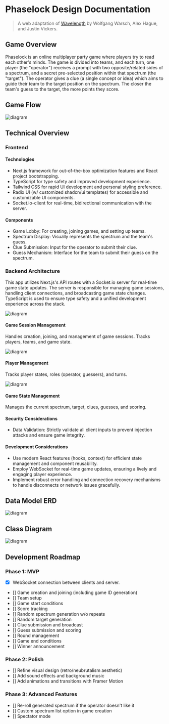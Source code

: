 [//]: # (docs/readme.template.md is only used by the `npm run docs command` to generate the README.md file. Do not edit README.md directly.)
[//]: # (All changes should be made to docs/readme.template.md; the README.md file is regenerated each commit.)

# Phaselock Design Documentation

> A web adaptation of [Wavelength](https://www.wavelength.zone/) by Wolfgang Warsch, Alex Hague, and Justin Vickers.

## Game Overview

Phaselock is an online multiplayer party game where players try to read each other's minds. The game is divided into teams, and each turn, one player (the "operator") receives a prompt with two opposite/related sides of a spectrum, and a secret pre-selected position within that spectrum (the "target"). The operator gives a clue (a single concept or idea) which aims to guide their team to the target position on the spectrum. The closer the team's guess to the target, the more points they score.

## Game Flow

![diagram](./README-1.svg)

## Technical Overview

### Frontend

#### Technologies

- Next.js framework for out-of-the-box optimization features and React project bootstrapping.
- TypeScript for type safety and improved development experience.
- Tailwind CSS for rapid UI development and personal styling preference.
- Radix UI (w/ customized shadcn/ui templates) for accessible and customizable UI components.
- Socket.io-client for real-time, bidirectional communication with the server.

#### Components

- Game Lobby: For creating, joining games, and setting up teams.
- Spectrum Display: Visually represents the spectrum and the team's guess.
- Clue Submission: Input for the operator to submit their clue.
- Guess Mechanism: Interface for the team to submit their guess on the spectrum.

### Backend Architecture

This app utilizes Next.js's API routes with a Socket.io server for real-time game state updates. The server is responsible for managing game sessions, handling client connections, and broadcasting game state changes. TypeScript is used to ensure type safety and a unified development experience across the stack.

![diagram](./README-2.svg)

#### Game Session Management

Handles creation, joining, and management of game sessions. Tracks players, teams, and game state.

![diagram](./README-3.svg)

#### Player Management

Tracks player states, roles (operator, guessers), and turns.

![diagram](./README-4.svg)

#### Game State Management

Manages the current spectrum, target, clues, guesses, and scoring.

#### Security Considerations

- Data Validation: Strictly validate all client inputs to prevent injection attacks and ensure game integrity.

#### Development Considerations

- Use modern React features (hooks, context) for efficient state management and component reusability.
- Employ WebSocket for real-time game updates, ensuring a lively and engaging player experience.
- Implement robust error handling and connection recovery mechanisms to handle disconnects or network issues gracefully.

## Data Model ERD

![diagram](./README-5.svg)

## Class Diagram

![diagram](./README-6.svg)

## Development Roadmap

### Phase 1: MVP

- [x] WebSocket connection between clients and server.
- [] Game creation and joining (including game ID generation)
- [] Team setup
- [] Game start conditions
- [] Score tracking
- [] Random spectrum generation w/o repeats
- [] Random target generation
- [] Clue submission and broadcast
- [] Guess submission and scoring
- [] Round management
- [] Game end conditions
- [] Winner announcement

### Phase 2: Polish

- [] Refine visual design (retro/neubrutalism aesthetic)
- [] Add sound effects and background music
- [] Add animations and transitions with Framer Motion

### Phase 3: Advanced Features

- [] Re-roll generated spectrum if the operator doesn't like it
- [] Custom spectrum list option in game creation
- [] Spectator mode
